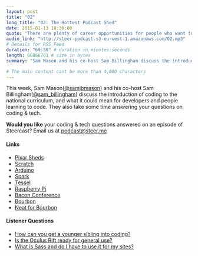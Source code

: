 ```yaml
---
layout: post
title: "02"
long_title: "02: The Hottest Podcast Shed"
date: 2015-01-13 10:30:00
quote: "There are plenty of career opportunities for people who want to learn to code"
audio_link: "http://steer-podcast.s3-eu-west-1.amazonaws.com/02.mp3"
# Details for RSS Feed
duration: "69:38" # duration in minutes:seconds
length: 66866701 # size in bytes
summary: "Sam Mason and his co-host Sam Billingham discuss the introduction of coding to the national curriculum, and what it could mean for developers and people learning to code. They also take some time answering your questions on coding & tech." # Short description of the episode

# The main content cant be more than 4,000 characters
---
```

This week, Sam Mason([@samjbmason](https://twitter.com/samjbmason)) and his co-host Sam Billingham([@sam_billingham](https://twitter.com/sam_billingham)) discuss the introduction of coding to the national curriculum, and what it could mean for developers and people learning to code. They also take some time answering your questions on coding & tech.

**Would you like** your coding & tech questions answered on an episode of Steercast? Email us at [podcast@steer.me](mailto:podcast@steer.me)

#### Links
- [Pixar Sheds](http://www.eosinteriors.co.uk/things-we-like/pixar-they-work-in-a-shed/)
- [Scratch](http://scratch.mit.edu/)
- [Arduino](http://www.arduino.cc/)
- [Spark](https://www.spark.io/)
- [Tessel](https://tessel.io/)
- [Raspberry Pi](http://www.raspberrypi.org/)
- [Bacon Conference](http://devslovebacon.com/)
- [Bourbon](http://bourbon.io/)
- [Neat for Bourbon](http://neat.bourbon.io/)

#### Listener Questions
- [How can you get a younger sibling into coding?](#t=42:40)
- [Is the Oculus Rift ready for general use?](#t=52:55)
- [What is Sass and do I have to use it for my sites?](#t=61:32)
